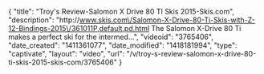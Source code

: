 {
    "title": "Troy's Review-Salomon X Drive 80 TI Skis 2015-Skis.com",
    "description": "http:\/\/www.skis.com\/Salomon-X-Drive-80-Ti-Skis-with-Z-12-Bindings-2015\/361011P,default,pd.html The Salomon X-Drive 80 Ti makes a perfect ski for the intermed...",
    "videoid": "3765406",
    "date_created": "1411361077",
    "date_modified": "1418181994",
    "type": "captivate",
    "layout": "video",
    "url": "\/v\/troy-s-review-salomon-x-drive-80-ti-skis-2015-skis-com\/3765406"
}